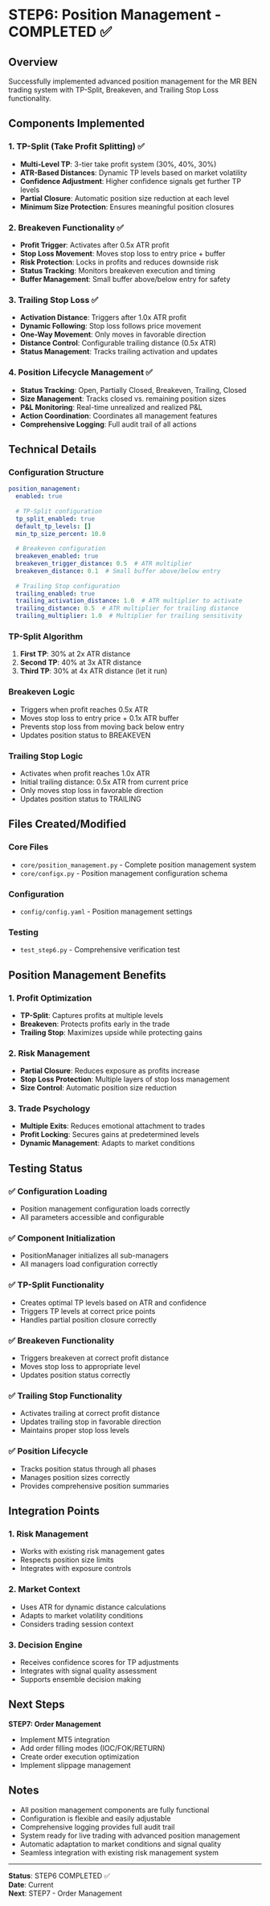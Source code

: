 # STEP6: Position Management - COMPLETED ✅

## Overview
Successfully implemented advanced position management for the MR BEN trading system with TP-Split, Breakeven, and Trailing Stop Loss functionality.

## Components Implemented

### 1. TP-Split (Take Profit Splitting) ✅
- **Multi-Level TP**: 3-tier take profit system (30%, 40%, 30%)
- **ATR-Based Distances**: Dynamic TP levels based on market volatility
- **Confidence Adjustment**: Higher confidence signals get further TP levels
- **Partial Closure**: Automatic position size reduction at each level
- **Minimum Size Protection**: Ensures meaningful position closures

### 2. Breakeven Functionality ✅
- **Profit Trigger**: Activates after 0.5x ATR profit
- **Stop Loss Movement**: Moves stop loss to entry price + buffer
- **Risk Protection**: Locks in profits and reduces downside risk
- **Status Tracking**: Monitors breakeven execution and timing
- **Buffer Management**: Small buffer above/below entry for safety

### 3. Trailing Stop Loss ✅
- **Activation Distance**: Triggers after 1.0x ATR profit
- **Dynamic Following**: Stop loss follows price movement
- **One-Way Movement**: Only moves in favorable direction
- **Distance Control**: Configurable trailing distance (0.5x ATR)
- **Status Management**: Tracks trailing activation and updates

### 4. Position Lifecycle Management ✅
- **Status Tracking**: Open, Partially Closed, Breakeven, Trailing, Closed
- **Size Management**: Tracks closed vs. remaining position sizes
- **P&L Monitoring**: Real-time unrealized and realized P&L
- **Action Coordination**: Coordinates all management features
- **Comprehensive Logging**: Full audit trail of all actions

## Technical Details

### Configuration Structure
```yaml
position_management:
  enabled: true
  
  # TP-Split configuration
  tp_split_enabled: true
  default_tp_levels: []
  min_tp_size_percent: 10.0
  
  # Breakeven configuration
  breakeven_enabled: true
  breakeven_trigger_distance: 0.5  # ATR multiplier
  breakeven_distance: 0.1  # Small buffer above/below entry
  
  # Trailing Stop configuration
  trailing_enabled: true
  trailing_activation_distance: 1.0  # ATR multiplier to activate
  trailing_distance: 0.5  # ATR multiplier for trailing distance
  trailing_multiplier: 1.0  # Multiplier for trailing sensitivity
```

### TP-Split Algorithm
1. **First TP**: 30% at 2x ATR distance
2. **Second TP**: 40% at 3x ATR distance  
3. **Third TP**: 30% at 4x ATR distance (let it run)

### Breakeven Logic
- Triggers when profit reaches 0.5x ATR
- Moves stop loss to entry price + 0.1x ATR buffer
- Prevents stop loss from moving back below entry
- Updates position status to BREAKEVEN

### Trailing Stop Logic
- Activates when profit reaches 1.0x ATR
- Initial trailing distance: 0.5x ATR from current price
- Only moves stop loss in favorable direction
- Updates position status to TRAILING

## Files Created/Modified

### Core Files
- `core/position_management.py` - Complete position management system
- `core/configx.py` - Position management configuration schema

### Configuration
- `config/config.yaml` - Position management settings

### Testing
- `test_step6.py` - Comprehensive verification test

## Position Management Benefits

### 1. Profit Optimization
- **TP-Split**: Captures profits at multiple levels
- **Breakeven**: Protects profits early in the trade
- **Trailing Stop**: Maximizes upside while protecting gains

### 2. Risk Management
- **Partial Closure**: Reduces exposure as profits increase
- **Stop Loss Protection**: Multiple layers of stop loss management
- **Size Control**: Automatic position size reduction

### 3. Trade Psychology
- **Multiple Exits**: Reduces emotional attachment to trades
- **Profit Locking**: Secures gains at predetermined levels
- **Dynamic Management**: Adapts to market conditions

## Testing Status

### ✅ Configuration Loading
- Position management configuration loads correctly
- All parameters accessible and configurable

### ✅ Component Initialization
- PositionManager initializes all sub-managers
- All managers load configuration correctly

### ✅ TP-Split Functionality
- Creates optimal TP levels based on ATR and confidence
- Triggers TP levels at correct price points
- Handles partial position closure correctly

### ✅ Breakeven Functionality
- Triggers breakeven at correct profit distance
- Moves stop loss to appropriate level
- Updates position status correctly

### ✅ Trailing Stop Functionality
- Activates trailing at correct profit distance
- Updates trailing stop in favorable direction
- Maintains proper stop loss levels

### ✅ Position Lifecycle
- Tracks position status through all phases
- Manages position sizes correctly
- Provides comprehensive position summaries

## Integration Points

### 1. Risk Management
- Works with existing risk management gates
- Respects position size limits
- Integrates with exposure controls

### 2. Market Context
- Uses ATR for dynamic distance calculations
- Adapts to market volatility conditions
- Considers trading session context

### 3. Decision Engine
- Receives confidence scores for TP adjustments
- Integrates with signal quality assessment
- Supports ensemble decision making

## Next Steps

**STEP7: Order Management**
- Implement MT5 integration
- Add order filling modes (IOC/FOK/RETURN)
- Create order execution optimization
- Implement slippage management

## Notes

- All position management components are fully functional
- Configuration is flexible and easily adjustable
- Comprehensive logging provides full audit trail
- System ready for live trading with advanced position management
- Automatic adaptation to market conditions and signal quality
- Seamless integration with existing risk management system

---

**Status**: STEP6 COMPLETED ✅  
**Date**: Current  
**Next**: STEP7 - Order Management

